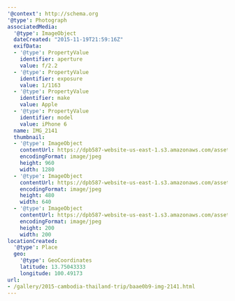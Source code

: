```yaml
---
'@context': http://schema.org
'@type': Photograph
associatedMedia:
  '@type': ImageObject
  dateCreated: "2015-11-19T21:59:16Z"
  exifData:
  - '@type': PropertyValue
    identifier: aperture
    value: f/2.2
  - '@type': PropertyValue
    identifier: exposure
    value: 1/1163
  - '@type': PropertyValue
    identifier: make
    value: Apple
  - '@type': PropertyValue
    identifier: model
    value: iPhone 6
  name: IMG_2141
  thumbnail:
  - '@type': ImageObject
    contentUrl: https://dpb587-website-us-east-1.s3.amazonaws.com/asset/gallery/2015-cambodia-thailand-trip/baae0b9-img-2141~1280.jpg
    encodingFormat: image/jpeg
    height: 960
    width: 1280
  - '@type': ImageObject
    contentUrl: https://dpb587-website-us-east-1.s3.amazonaws.com/asset/gallery/2015-cambodia-thailand-trip/baae0b9-img-2141~640w.jpg
    encodingFormat: image/jpeg
    height: 480
    width: 640
  - '@type': ImageObject
    contentUrl: https://dpb587-website-us-east-1.s3.amazonaws.com/asset/gallery/2015-cambodia-thailand-trip/baae0b9-img-2141~200x200.jpg
    encodingFormat: image/jpeg
    height: 200
    width: 200
locationCreated:
  '@type': Place
  geo:
    '@type': GeoCoordinates
    latitude: 13.75043333
    longitude: 100.49173
url:
- /gallery/2015-cambodia-thailand-trip/baae0b9-img-2141.html
---
```

